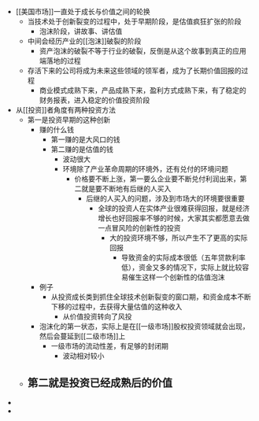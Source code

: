 - [[美国市场]]一直处于成长与价值之间的轮换
	- 当技术处于创新裂变的过程中，处于早期阶段，是估值疯狂扩张的阶段
		- 泡沫阶段，讲故事、讲估值
	- 中间会经历产业的[[泡沫]]破裂的阶段
		- 资产泡沫的破裂不等于行业的破裂，反倒是从这个故事到真正的应用端落地的过程
	- 存活下来的公司将成为未来这些领域的领军者，成为了长期价值回报的过程
		- 商业模式成熟下来，产品成熟下来，盈利方式成熟下来，有了稳定的财务报表，进入稳定的价值投资阶段
- 从[[投资]]者角度有两种投资方法
	- 第一是投资早期的这种创新
		- 赚的什么钱
			- 第一赚的是大风口的钱
			- 第二赚的是估值的钱
				- 波动很大
				- 环境除了产业革命周期的环境外，还有兑付的环境问题
					- 价格要不断上涨，第一要么企业要不断兑付利润出来，第二就是要不断地有后继的人买入
						- 后继的人买入的问题，涉及到市场大的环境要很重要
							- 全球的投资人在实体产业很难获得回报，就是经济增长也好回报率不够的时候，大家其实都愿意去做一点冒风险的创新性的投资
								- 大的投资环境不够，所以产生不了更高的实际回报
									- 导致资金的实际成本很低（五年贷款利率低），资金又多的情况下，实际上就比较容易催生这样一个创新性的估值泡沫
		- 例子
			- 从投资成长类到抓住全球技术创新裂变的窗口期，和资金成本不断下移的过程中，去获得大量估值的这种收入
				- 从价值投资转向了风投
		- 泡沫化的第一状态，实际上是在[[一级市场]]股权投资领域就会出现，然后会蔓延到[[二级市场]]上
			- 一级市场的流动性差，有足够的封闭期
				- 波动相对较小
	- 第二就是投资已经成熟后的价值
		-
-
-